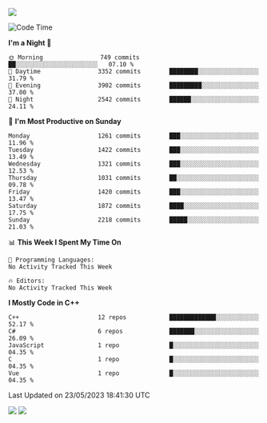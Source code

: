 ![](https://komarev.com/ghpvc/?username=lilpidgey&color=red)
<!--START_SECTION:waka-->
![Code Time](http://img.shields.io/badge/Code%20Time-1%2C491%20hrs%2018%20mins-blue)

**I'm a Night 🦉** 

```text
🌞 Morning                749 commits         ██░░░░░░░░░░░░░░░░░░░░░░░   07.10 % 
🌆 Daytime                3352 commits        ████████░░░░░░░░░░░░░░░░░   31.79 % 
🌃 Evening                3902 commits        █████████░░░░░░░░░░░░░░░░   37.00 % 
🌙 Night                  2542 commits        ██████░░░░░░░░░░░░░░░░░░░   24.11 % 
```
📅 **I'm Most Productive on Sunday** 

```text
Monday                   1261 commits        ███░░░░░░░░░░░░░░░░░░░░░░   11.96 % 
Tuesday                  1422 commits        ███░░░░░░░░░░░░░░░░░░░░░░   13.49 % 
Wednesday                1321 commits        ███░░░░░░░░░░░░░░░░░░░░░░   12.53 % 
Thursday                 1031 commits        ██░░░░░░░░░░░░░░░░░░░░░░░   09.78 % 
Friday                   1420 commits        ███░░░░░░░░░░░░░░░░░░░░░░   13.47 % 
Saturday                 1872 commits        ████░░░░░░░░░░░░░░░░░░░░░   17.75 % 
Sunday                   2218 commits        █████░░░░░░░░░░░░░░░░░░░░   21.03 % 
```


📊 **This Week I Spent My Time On** 

```text
💬 Programming Languages: 
No Activity Tracked This Week

🔥 Editors: 
No Activity Tracked This Week
```

**I Mostly Code in C++** 

```text
C++                      12 repos            █████████████░░░░░░░░░░░░   52.17 % 
C#                       6 repos             ███████░░░░░░░░░░░░░░░░░░   26.09 % 
JavaScript               1 repo              █░░░░░░░░░░░░░░░░░░░░░░░░   04.35 % 
C                        1 repo              █░░░░░░░░░░░░░░░░░░░░░░░░   04.35 % 
Vue                      1 repo              █░░░░░░░░░░░░░░░░░░░░░░░░   04.35 % 
```




 Last Updated on 23/05/2023 18:41:30 UTC
<!--END_SECTION:waka-->
![](https://hit.yhype.me/github/profile?user_id=42968544)
![](https://komarev.com/ghpvc/?lilpidgey)
